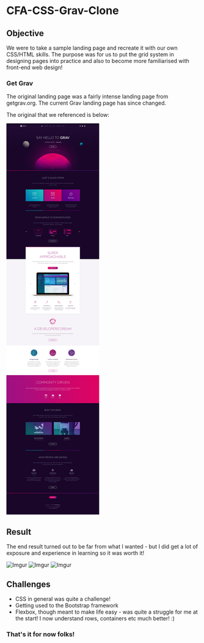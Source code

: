 # CFA-CSS-Grav-Clone

## Objective

We were to take a sample landing page and recreate it with our own CSS/HTML skills. The purpose was for us to put the grid system in designing pages into practice and also to become more familiarised with front-end web design!

### Get Grav
The original landing page was a fairly intense landing page from getgrav.org. The current Grav landing page has since changed.

The original that we referenced is below:

![Get Grav](/grav_70per.png)

## Result

The end result turned out to be far from what I wanted - but I did get a lot of exposure and experience in learning so it was worth it!

![Imgur](http://i.imgur.com/BIgigfZ.png)
![Imgur](http://i.imgur.com/MOKaetJ.png)
![Imgur](http://i.imgur.com/HngNBfE.png)

## Challenges

- CSS in general was quite a challenge!
- Getting used to the Bootstrap framework
- Flexbox, though meant to make life easy - was quite a struggle for me at the start! I now understand rows, containers etc much better! :)

### That's it for now folks!
